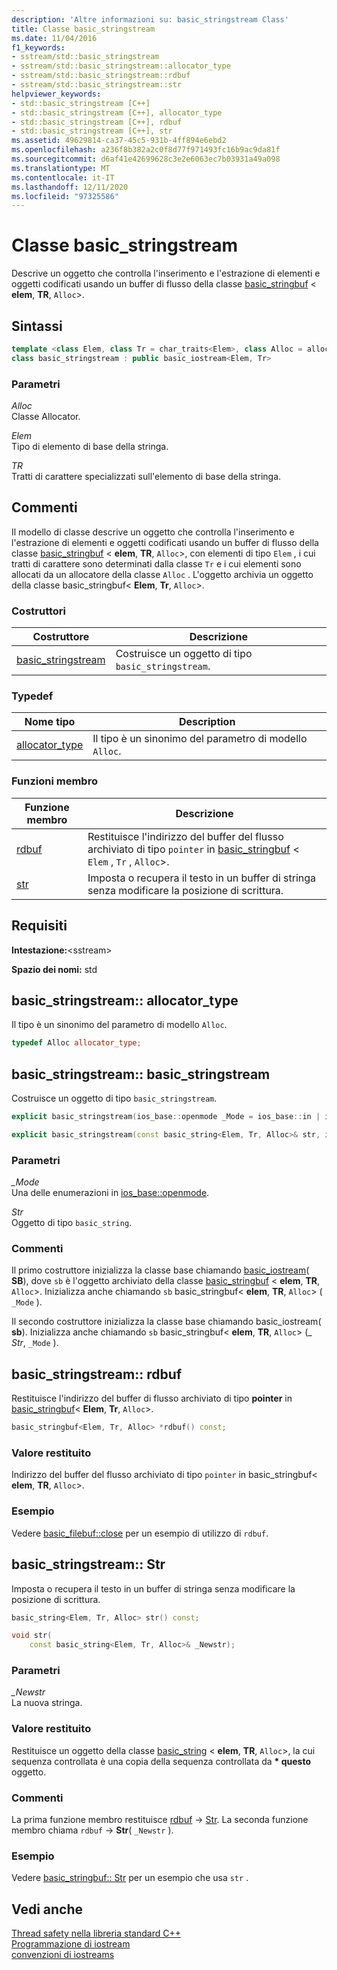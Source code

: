 ```yaml
---
description: 'Altre informazioni su: basic_stringstream Class'
title: Classe basic_stringstream
ms.date: 11/04/2016
f1_keywords:
- sstream/std::basic_stringstream
- sstream/std::basic_stringstream::allocator_type
- sstream/std::basic_stringstream::rdbuf
- sstream/std::basic_stringstream::str
helpviewer_keywords:
- std::basic_stringstream [C++]
- std::basic_stringstream [C++], allocator_type
- std::basic_stringstream [C++], rdbuf
- std::basic_stringstream [C++], str
ms.assetid: 49629814-ca37-45c5-931b-4ff894e6ebd2
ms.openlocfilehash: a236f8b382a2c0f8d77f971493fc16b9ac9da81f
ms.sourcegitcommit: d6af41e42699628c3e2e6063ec7b03931a49a098
ms.translationtype: MT
ms.contentlocale: it-IT
ms.lasthandoff: 12/11/2020
ms.locfileid: "97325586"
---
```

# <a name="basic_stringstream-class"></a>Classe basic_stringstream

Descrive un oggetto che controlla l'inserimento e l'estrazione di elementi e oggetti codificati usando un buffer di flusso della classe [basic_stringbuf](../standard-library/basic-stringbuf-class.md) <  **elem**, **TR**, `Alloc`>.

## <a name="syntax"></a>Sintassi

```cpp
template <class Elem, class Tr = char_traits<Elem>, class Alloc = allocator<Elem>>
class basic_stringstream : public basic_iostream<Elem, Tr>
```

### <a name="parameters"></a>Parametri

*Alloc*\
Classe Allocator.

*Elem*\
Tipo di elemento di base della stringa.

*TR*\
Tratti di carattere specializzati sull'elemento di base della stringa.

## <a name="remarks"></a>Commenti

Il modello di classe descrive un oggetto che controlla l'inserimento e l'estrazione di elementi e oggetti codificati usando un buffer di flusso della classe [basic_stringbuf](../standard-library/basic-stringbuf-class.md) <  **elem**, **TR**, `Alloc`>, con elementi di tipo `Elem` , i cui tratti di carattere sono determinati dalla classe `Tr` e i cui elementi sono allocati da un allocatore della classe `Alloc` . L'oggetto archivia un oggetto della classe basic_stringbuf< **Elem**, **Tr**, `Alloc`>.

### <a name="constructors"></a>Costruttori

|Costruttore|Descrizione|
|-|-|
|[basic_stringstream](#basic_stringstream)|Costruisce un oggetto di tipo `basic_stringstream`.|

### <a name="typedefs"></a>Typedef

|Nome tipo|Description|
|-|-|
|[allocator_type](#allocator_type)|Il tipo è un sinonimo del parametro di modello `Alloc`.|

### <a name="member-functions"></a>Funzioni membro

|Funzione membro|Descrizione|
|-|-|
|[rdbuf](#rdbuf)|Restituisce l'indirizzo del buffer del flusso archiviato di tipo `pointer` in [basic_stringbuf](../standard-library/basic-stringbuf-class.md) <  `Elem` , `Tr` , `Alloc`>.|
|[str](#str)|Imposta o recupera il testo in un buffer di stringa senza modificare la posizione di scrittura.|

## <a name="requirements"></a>Requisiti

**Intestazione:**\<sstream>

**Spazio dei nomi:** std

## <a name="basic_stringstreamallocator_type"></a><a name="allocator_type"></a> basic_stringstream:: allocator_type

Il tipo è un sinonimo del parametro di modello `Alloc`.

```cpp
typedef Alloc allocator_type;
```

## <a name="basic_stringstreambasic_stringstream"></a><a name="basic_stringstream"></a> basic_stringstream:: basic_stringstream

Costruisce un oggetto di tipo `basic_stringstream`.

```cpp
explicit basic_stringstream(ios_base::openmode _Mode = ios_base::in | ios_base::out);

explicit basic_stringstream(const basic_string<Elem, Tr, Alloc>& str, ios_base::openmode _Mode = ios_base::in | ios_base::out);
```

### <a name="parameters"></a>Parametri

*_Mode*\
Una delle enumerazioni in [ios_base::openmode](../standard-library/ios-base-class.md#openmode).

*Str*\
Oggetto di tipo `basic_string`.

### <a name="remarks"></a>Commenti

Il primo costruttore inizializza la classe base chiamando [basic_iostream](../standard-library/basic-iostream-class.md)( **SB**), dove `sb` è l'oggetto archiviato della classe [basic_stringbuf](../standard-library/basic-stringbuf-class.md) <  **elem**, **TR**, `Alloc`>. Inizializza anche chiamando `sb` basic_stringbuf< **elem**, **TR**, `Alloc`> ( `_Mode` ).

Il secondo costruttore inizializza la classe base chiamando basic_iostream( **sb**). Inizializza anche chiamando `sb` basic_stringbuf< **elem**, **TR**, `Alloc`> (_ *Str*, `_Mode` ).

## <a name="basic_stringstreamrdbuf"></a><a name="rdbuf"></a> basic_stringstream:: rdbuf

Restituisce l'indirizzo del buffer di flusso archiviato di tipo **pointer** in [basic_stringbuf](../standard-library/basic-stringbuf-class.md)< **Elem**, **Tr**, `Alloc`>.

```cpp
basic_stringbuf<Elem, Tr, Alloc> *rdbuf() const;
```

### <a name="return-value"></a>Valore restituito

Indirizzo del buffer del flusso archiviato di tipo `pointer` in basic_stringbuf< **elem**, **TR**, `Alloc`>.

### <a name="example"></a>Esempio

Vedere [basic_filebuf::close](../standard-library/basic-filebuf-class.md#close) per un esempio di utilizzo di `rdbuf`.

## <a name="basic_stringstreamstr"></a><a name="str"></a> basic_stringstream:: Str

Imposta o recupera il testo in un buffer di stringa senza modificare la posizione di scrittura.

```cpp
basic_string<Elem, Tr, Alloc> str() const;

void str(
    const basic_string<Elem, Tr, Alloc>& _Newstr);
```

### <a name="parameters"></a>Parametri

*_Newstr*\
La nuova stringa.

### <a name="return-value"></a>Valore restituito

Restituisce un oggetto della classe [basic_string](../standard-library/basic-string-class.md) <  **elem**, **TR**, `Alloc`>, la cui sequenza controllata è una copia della sequenza controllata da **\* questo** oggetto.

### <a name="remarks"></a>Commenti

La prima funzione membro restituisce [rdbuf](#rdbuf)  ->  [Str](../standard-library/basic-stringbuf-class.md#str). La seconda funzione membro chiama `rdbuf`  ->  **Str**( `_Newstr` ).

### <a name="example"></a>Esempio

Vedere [basic_stringbuf:: Str](../standard-library/basic-stringbuf-class.md#str) per un esempio che usa `str` .

## <a name="see-also"></a>Vedi anche

[Thread safety nella libreria standard C++](../standard-library/thread-safety-in-the-cpp-standard-library.md)\
[Programmazione di iostream](../standard-library/iostream-programming.md)\
[convenzioni di iostreams](../standard-library/iostreams-conventions.md)
